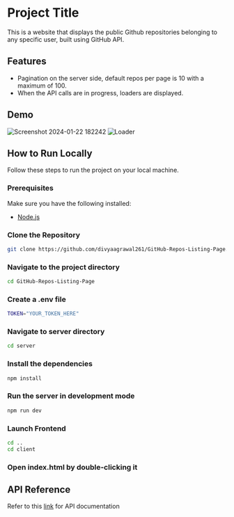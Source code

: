# Project Title

This is a website that displays the public Github repositories belonging to any specific user, built using GitHub API.

## Features
- Pagination on the server side, default repos per page is 10 with a maximum of 100.
- When the API calls are in progress, loaders are displayed.

## Demo
![Screenshot 2024-01-22 182242](https://github.com/divyaagrawal261/GitHub-Repos-Listing-Page/assets/121372068/8794474b-3e17-43a7-8302-39ffe0ccefb1)
![Loader](https://github.com/divyaagrawal261/GitHub-Repos-Listing-Page/assets/121372068/51674581-854b-475d-afda-792b2634f7d9)

## How to Run Locally

Follow these steps to run the project on your local machine.

### Prerequisites

Make sure you have the following installed:
- [Node.js](https://nodejs.org/)

### Clone the Repository

```bash
git clone https://github.com/divyaagrawal261/GitHub-Repos-Listing-Page.git
```

### Navigate to the project directory
```bash
cd GitHub-Repos-Listing-Page
```

### Create a .env file
```bash
TOKEN="YOUR_TOKEN_HERE" 
```

### Navigate to server directory
```bash
cd server
```
### Install the dependencies
```bash
npm install
```

### Run the server in development mode
```bash
npm run dev
```

### Launch Frontend
```bash
cd ..
cd client
```

### Open index.html by double-clicking it

## API Reference
Refer to this [link](https://docs.github.com/en/rest/reference) for API documentation
